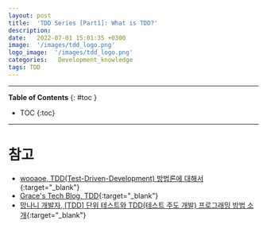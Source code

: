 ```yaml
---
layout: post
title:  'TDD Series [Part1]: What is TDD?'
description: 
date:   2022-07-01 15:01:35 +0300
image:  '/images/tdd_logo.png'
logo_image:  '/images/tdd_logo.png'
categories:   Development_knowledge
tags: TDD
---
```

---

**Table of Contents**
{: #toc }
*  TOC
{:toc}

---


# 참고

- [wooaoe, TDD(Test-Driven-Development) 방법론에 대해서](https://wooaoe.tistory.com/33){:target="_blank"}
- [Grace's Tech Blog, TDD](https://libertegrace.tistory.com/tag/%E2%9C%94%EF%B8%8FTDD){:target="_blank"}
- [망나니 개발자, [TDD] 단위 테스트와 TDD(테스트 주도 개발) 프로그래밍 방법 소개](https://mangkyu.tistory.com/182){:target="_blank"}